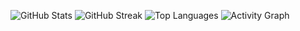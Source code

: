 ![GitHub Stats](https://github-readme-stats.vercel.app/api?username=Senyoj&show_icons=true&theme=radical)
![GitHub Streak](https://github-readme-streak-stats.herokuapp.com/?user=Senyoj&theme=dark)
![Top Languages](https://github-readme-stats.vercel.app/api/top-langs/?username=Senyoj&layout=compact&theme=dark)
![Activity Graph](https://activity-graph.herokuapp.com/graph?username=Senyoj&theme=github)
